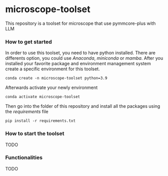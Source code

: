 # microscope-toolset
This repository is a toolset for microscope that use pymmcore-plus with LLM


### How to get  started

In order to use this toolset, you need to have python installed. There are differents option, you could use *Anaconda*, *miniconda* or *mamba*. After you installed your favorite package and environment management system create a specific environment for this toolset.

```
conda create -n microscope-toolset python=3.9
```
Afterwards activate your newly environment
```
conda activate microscope-toolset
```
Then go into the folder of this repository and install all the packages using the *requirements* file
```
pip install -r requirements.txt
```

### How to start the toolset

TODO

### Functionalities
TODO


